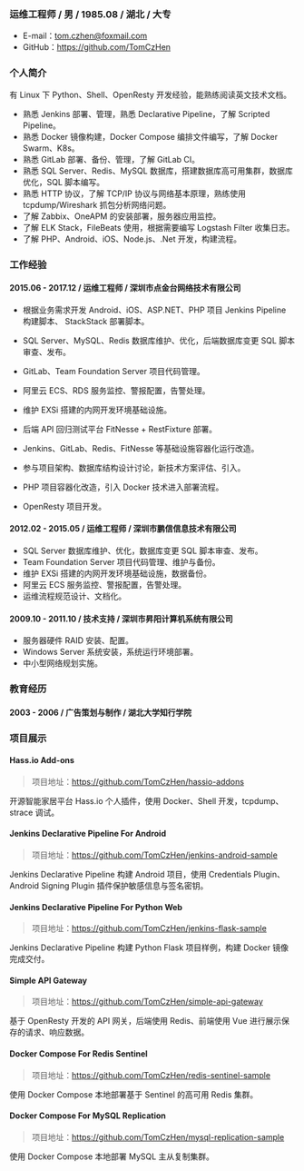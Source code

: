 ###  运维工程师 / 男 / 1985.08 / 湖北 / 大专

* E-mail：tom.czhen@foxmail.com
* GitHub：https://github.com/TomCzHen

### 个人简介

有 Linux 下 Python、Shell、OpenResty 开发经验，能熟练阅读英文技术文档。

* 熟悉 Jenkins 部署、管理，熟悉 Declarative Pipeline，了解 Scripted Pipeline。
* 熟悉 Docker 镜像构建，Docker Compose 编排文件编写，了解 Docker Swarm、K8s。
* 熟悉 GitLab 部署、备份、管理，了解 GitLab CI。
* 熟悉 SQL Server、Redis、MySQL 数据库，搭建数据库高可用集群，数据库优化，SQL 脚本编写。
* 熟悉 HTTP 协议，了解 TCP/IP 协议与网络基本原理，熟练使用 tcpdump/Wireshark 抓包分析网络问题。
* 了解 Zabbix、OneAPM 的安装部署，服务器应用监控。
* 了解 ELK Stack，FileBeats 使用，根据需要编写 Logstash Filter 收集日志。
* 了解 PHP、Android、iOS、Node.js、.Net 开发，构建流程。

### 工作经验

#### 2015.06 - 2017.12 / 运维工程师 / 深圳市点金台网络技术有限公司 

* 根据业务需求开发 Android、iOS、ASP.NET、PHP 项目 Jenkins Pipeline 构建脚本、 StackStack 部署脚本。
* SQL Server、MySQL、Redis 数据库维护、优化，后端数据库变更 SQL 脚本审查、发布。
* GitLab、Team Foundation Server 项目代码管理。
* 阿里云 ECS、RDS 服务监控、警报配置，告警处理。
* 维护 EXSi 搭建的内网开发环境基础设施。

* 后端 API 回归测试平台 FitNesse + RestFixture 部署。
* Jenkins、GitLab、Redis、FitNesse 等基础设施容器化运行改造。
* 参与项目架构、数据库结构设计讨论，新技术方案评估、引入。
* PHP 项目容器化改造，引入 Docker 技术进入部署流程。
* OpenResty 项目开发。

#### 2012.02 - 2015.05 / 运维工程师 / 深圳市鹏信信息技术有限公司

* SQL Server 数据库维护、优化，数据库变更 SQL 脚本审查、发布。
* Team Foundation Server 项目代码管理、维护与备份。
* 维护 EXSi 搭建的内网开发环境基础设施，数据备份。
* 阿里云 ECS 服务监控、警报配置，告警处理。
* 运维流程规范设计、文档化。

#### 2009.10 - 2011.10 / 技术支持 / 深圳市昇阳计算机系统有限公司

* 服务器硬件 RAID 安装、配置。
* Windows Server 系统安装，系统运行环境部署。
* 中小型网络规划实施。

### 教育经历

#### 2003 - 2006 / 广告策划与制作 / 湖北大学知行学院

### 项目展示

#### Hass.io Add-ons

> 项目地址：https://github.com/TomCzHen/hassio-addons

开源智能家居平台 Hass.io 个人插件，使用 Docker、Shell 开发，tcpdump、strace 调试。

#### Jenkins Declarative Pipeline For Android 

> 项目地址：https://github.com/TomCzHen/jenkins-android-sample

Jenkins Declarative Pipeline 构建 Android 项目，使用 Credentials Plugin、Android Signing Plugin 插件保护敏感信息与签名密钥。

#### Jenkins Declarative Pipeline For Python Web

> 项目地址：https://github.com/TomCzHen/jenkins-flask-sample

Jenkins Declarative Pipeline 构建 Python Flask 项目样例，构建 Docker 镜像完成交付。

#### Simple API Gateway

> 项目地址：https://github.com/TomCzHen/simple-api-gateway

基于 OpenResty 开发的 API 网关，后端使用 Redis、前端使用 Vue 进行展示保存的请求、响应数据。

#### Docker Compose For Redis Sentinel 

> 项目地址：https://github.com/TomCzHen/redis-sentinel-sample

使用 Docker Compose 本地部署基于 Sentinel 的高可用 Redis 集群。

#### Docker Compose For MySQL Replication

> 项目地址：https://github.com/TomCzHen/mysql-replication-sample

使用 Docker Compose 本地部署 MySQL 主从复制集群。